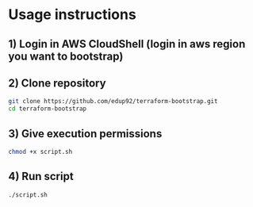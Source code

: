 # Usage instructions

## 1) Login in AWS CloudShell (login in aws region you want to bootstrap)

## 2) Clone repository

```bash
git clone https://github.com/edup92/terraform-bootstrap.git
cd terraform-bootstrap
```

## 3) Give execution permissions
```bash
chmod +x script.sh
```

## 4) Run script
```bash
./script.sh
```